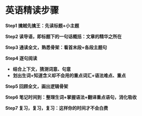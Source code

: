 # 英语精读步骤

**Step1 擒贼先擒王：先读标题+小主题**

**Step2 读导语，即标题下的一句话概括：文章的精华之所在**

**Step3 通读全文，熟悉骨架：看首末段+各段主题句**

**Step4 逐句阅读**

- **结合上下文，猜测词意、句意**
- **划出生词+知道含义却不会用的重点词汇+语法难点、重点**

**Step5 回顾全文，画出逻辑骨架**

**Step6 笔记时间到：整理生词+掌握语法+翻译重点语句，消化吸收**

**Step7 复习，复习，复习：这样你的时间才不会白费**

